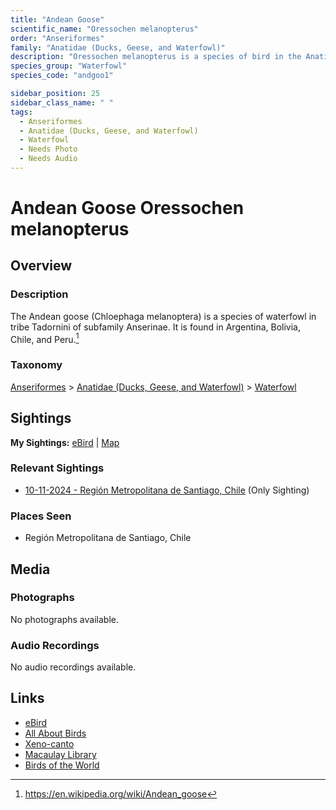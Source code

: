 ```yaml
---
title: "Andean Goose"
scientific_name: "Oressochen melanopterus"
order: "Anseriformes"
family: "Anatidae (Ducks, Geese, and Waterfowl)"
description: "Oressochen melanopterus is a species of bird in the Anatidae (Ducks, Geese, and Waterfowl) family. It has been observed 1 times."
species_group: "Waterfowl"
species_code: "andgoo1"

sidebar_position: 25
sidebar_class_name: " "
tags: 
  - Anseriformes
  - Anatidae (Ducks, Geese, and Waterfowl)
  - Waterfowl
  - Needs Photo
  - Needs Audio
---
```


# Andean Goose <span className='sci_name'>Oressochen melanopterus</span>

## Overview

### Description
The Andean goose (Chloephaga melanoptera) is a species of waterfowl in tribe Tadornini of subfamily Anserinae. It is found in Argentina, Bolivia, Chile, and Peru.[^1]

[^1]: https://en.wikipedia.org/wiki/Andean_goose

### Taxonomy
[Anseriformes](/tags/anseriformes) > [Anatidae (Ducks, Geese, and Waterfowl)](/tags/anatidae-ducks-geese-and-waterfowl) > [Waterfowl](/tags/waterfowl)


## Sightings

**My Sightings:** [eBird](https://ebird.org/lifelist?r=world&time=life&spp=andgoo1) | [Map](/map?species_code=andgoo1)

### Relevant Sightings

* [10-11-2024 - Región Metropolitana de Santiago, Chile](https://ebird.org/checklist/S198398135) (Only Sighting)

### Places Seen

* Región Metropolitana de Santiago, Chile



## Media
### Photographs
No photographs available.

### Audio Recordings
No audio recordings available.

## Links
* [eBird](https://ebird.org/species/andgoo1) 
* [All About Birds](https://www.allaboutbirds.org/guide/andgoo1) 
* [Xeno-canto](https://www.xeno-canto.org/species/oressochen-melanopterus) 
* [Macaulay Library](https://search.macaulaylibrary.org/catalog?taxonCode=andgoo1&sort=rating_rank_desc)
* [Birds of the World](https://birdsoftheworld.org/bow/species/andgoo1)

